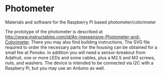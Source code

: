 # Photometer
Materials and software for the Raspberry Pi based photometer/colorimeter

The prototype of the photometer is described at http://www.instructables.com/id/An-Inexpensive-Photometer-and-Colorimeter. There you may also find building instructions. The SVG file required to order the necessary parts for the housing can be obtained for a small fee at Ponoko. 
In addition you will need a sensor-breakout from Adafruit, one or more LEDs and some cables, plus a M2.5 and M3 screws, nuts, and washers. The device is intended to be connected via I2C with a Raspbery Pi, but you may use an Arduino as well.

